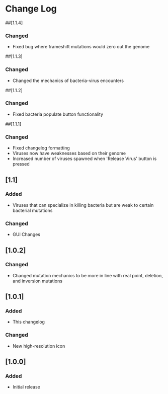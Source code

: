 # Change Log

##[1.1.4]
### Changed
- Fixed bug where frameshift mutations would zero out the genome

##[1.1.3]
### Changed
- Changed the mechanics of bacteria-virus encounters

##[1.1.2]
### Changed
- Fixed bacteria populate button functionality

##[1.1.1]
### Changed
- Fixed changelog formatting
- Viruses now have weaknesses based on their genome
- Increased number of viruses spawned when 'Release Virus' button is pressed

## [1.1]
### Added
- Viruses that can specialize in killing bacteria but are weak to certain bacterial mutations
### Changed
- GUI Changes

## [1.0.2]
### Changed
- Changed mutation mechanics to be more in line with real point, deletion, and inversion mutations

## [1.0.1]
### Added
- This changelog
### Changed
- New high-resolution icon

## [1.0.0]
### Added
- Initial release
